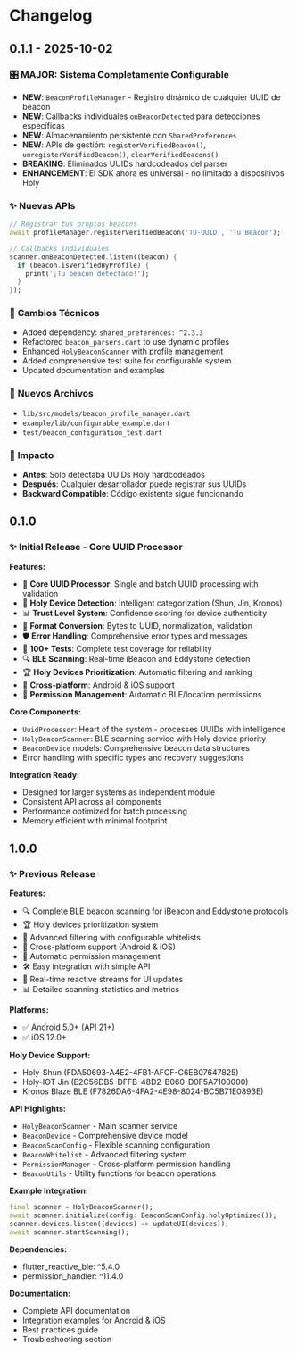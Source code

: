 # Changelog

## 0.1.1 - 2025-10-02

### 🎛️ **MAJOR: Sistema Completamente Configurable**
- **NEW**: `BeaconProfileManager` - Registro dinámico de cualquier UUID de beacon
- **NEW**: Callbacks individuales `onBeaconDetected` para detecciones específicas
- **NEW**: Almacenamiento persistente con `SharedPreferences`
- **NEW**: APIs de gestión: `registerVerifiedBeacon()`, `unregisterVerifiedBeacon()`, `clearVerifiedBeacons()`
- **BREAKING**: Eliminados UUIDs hardcodeados del parser
- **ENHANCEMENT**: El SDK ahora es universal - no limitado a dispositivos Holy

### ✨ **Nuevas APIs**
```dart
// Registrar tus propios beacons
await profileManager.registerVerifiedBeacon('TU-UUID', 'Tu Beacon');

// Callbacks individuales
scanner.onBeaconDetected.listen((beacon) {
  if (beacon.isVerifiedByProfile) {
    print('¡Tu beacon detectado!');
  }
});
```

### 🔧 **Cambios Técnicos**
- Added dependency: `shared_preferences: ^2.3.3`
- Refactored `beacon_parsers.dart` to use dynamic profiles
- Enhanced `HolyBeaconScanner` with profile management
- Added comprehensive test suite for configurable system
- Updated documentation and examples

### 📁 **Nuevos Archivos**
- `lib/src/models/beacon_profile_manager.dart`
- `example/lib/configurable_example.dart`
- `test/beacon_configuration_test.dart`

### 🎯 **Impacto**
- **Antes**: Solo detectaba UUIDs Holy hardcodeados
- **Después**: Cualquier desarrollador puede registrar sus UUIDs
- **Backward Compatible**: Código existente sigue funcionando

## 0.1.0

### ✨ Initial Release - Core UUID Processor

**Features:**
- 🔧 **Core UUID Processor**: Single and batch UUID processing with validation
- 🎯 **Holy Device Detection**: Intelligent categorization (Shun, Jin, Kronos)
- 📊 **Trust Level System**: Confidence scoring for device authenticity
- 🔄 **Format Conversion**: Bytes to UUID, normalization, validation
- 🛡️ **Error Handling**: Comprehensive error types and messages
- 🧪 **100+ Tests**: Complete test coverage for reliability
- 🔍 **BLE Scanning**: Real-time iBeacon and Eddystone detection
- 🏆 **Holy Devices Prioritization**: Automatic filtering and ranking
- 📱 **Cross-platform**: Android & iOS support
- 🔐 **Permission Management**: Automatic BLE/location permissions

**Core Components:**
- `UuidProcessor`: Heart of the system - processes UUIDs with intelligence
- `HolyBeaconScanner`: BLE scanning service with Holy device priority
- `BeaconDevice` models: Comprehensive beacon data structures
- Error handling with specific types and recovery suggestions

**Integration Ready:**
- Designed for larger systems as independent module
- Consistent API across all components
- Performance optimized for batch processing
- Memory efficient with minimal footprint

## 1.0.0

### ✨ Previous Release

**Features:**
- 🔍 Complete BLE beacon scanning for iBeacon and Eddystone protocols
- 🏆 Holy devices prioritization system
- 🎯 Advanced filtering with configurable whitelists
- 📱 Cross-platform support (Android & iOS)
- 🔐 Automatic permission management
- 🛠️ Easy integration with simple API
- 🔄 Real-time reactive streams for UI updates
- 📊 Detailed scanning statistics and metrics

**Platforms:**
- ✅ Android 5.0+ (API 21+)
- ✅ iOS 12.0+

**Holy Device Support:**
- Holy-Shun (FDA50693-A4E2-4FB1-AFCF-C6EB07647825)
- Holy-IOT Jin (E2C56DB5-DFFB-48D2-B060-D0F5A7100000)
- Kronos Blaze BLE (F7826DA6-4FA2-4E98-8024-BC5B71E0893E)

**API Highlights:**
- `HolyBeaconScanner` - Main scanner service
- `BeaconDevice` - Comprehensive device model
- `BeaconScanConfig` - Flexible scanning configuration
- `BeaconWhitelist` - Advanced filtering system
- `PermissionManager` - Cross-platform permission handling
- `BeaconUtils` - Utility functions for beacon operations

**Example Integration:**
```dart
final scanner = HolyBeaconScanner();
await scanner.initialize(config: BeaconScanConfig.holyOptimized());
scanner.devices.listen((devices) => updateUI(devices));
await scanner.startScanning();
```

**Dependencies:**
- flutter_reactive_ble: ^5.4.0
- permission_handler: ^11.4.0

**Documentation:**
- Complete API documentation
- Integration examples for Android & iOS
- Best practices guide
- Troubleshooting section